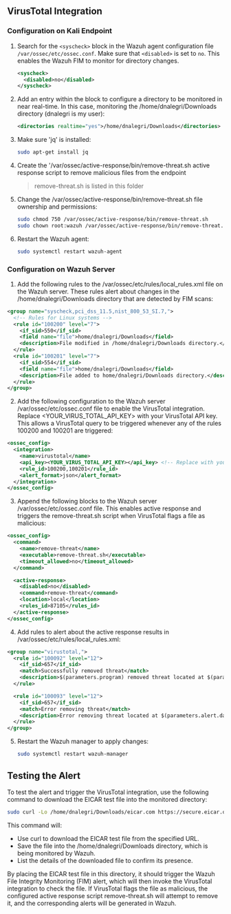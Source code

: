 ## VirusTotal Integration

### Configuration on Kali Endpoint
1. Search for the `<syscheck>` block in the Wazuh agent configuration file `/var/ossec/etc/ossec.conf`. Make sure that `<disabled>` is set to `no`. This enables the Wazuh FIM to monitor for directory changes.
   ```xml
   <syscheck>
     <disabled>no</disabled>
   </syscheck>

2. Add an entry within the <syscheck> block to configure a directory to be monitored in near real-time. In this case, monitoring the /home/dnalegri/Downloads directory (dnalegri is my user):
   ```xml
   <directories realtime="yes">/home/dnalegri/Downloads</directories>
3. Make sure 'jq' is installed:
   ```sh
   sudo apt-get install jq
4. Create the '/var/ossec/active-response/bin/remove-threat.sh active response script to remove malicious files from the endpoint
   > remove-threat.sh is listed in this folder
  
6. Change the /var/ossec/active-response/bin/remove-threat.sh file ownership and permissions:
   ```sh
   sudo chmod 750 /var/ossec/active-response/bin/remove-threat.sh
   sudo chown root:wazuh /var/ossec/active-response/bin/remove-threat.sh
7. Restart the Wazuh agent:
   ```sh
   sudo systemctl restart wazuh-agent

### Configuration on Wazuh Server
1. Add the following rules to the /var/ossec/etc/rules/local_rules.xml file on the Wazuh server. These rules alert about changes in the /home/dnalegri/Downloads directory that are detected by FIM scans:
```xml
<group name="syscheck,pci_dss_11.5,nist_800_53_SI.7,">
  <!-- Rules for Linux systems -->
  <rule id="100200" level="7">
    <if_sid>550</if_sid>
    <field name="file">home/dnalegri/Downloads</field>
    <description>File modified in /home/dnalegri/Downloads directory.</description>
  </rule>
  <rule id="100201" level="7">
    <if_sid>554</if_sid>
    <field name="file">home/dnalegri/Downloads</field>
    <description>File added to home/dnalegri/Downloads directory.</description>
  </rule>
</group>
```
2. Add the following configuration to the Wazuh server /var/ossec/etc/ossec.conf file to enable the VirusTotal integration. Replace <YOUR_VIRUS_TOTAL_API_KEY> with your VirusTotal API key. This allows a VirusTotal query to be triggered whenever any of the rules 100200 and 100201 are triggered:
```xml
<ossec_config>
  <integration>
    <name>virustotal</name>
    <api_key><YOUR_VIRUS_TOTAL_API_KEY></api_key> <!-- Replace with your VirusTotal API key -->
    <rule_id>100200,100201</rule_id>
    <alert_format>json</alert_format>
  </integration>
</ossec_config>
```
3. Append the following blocks to the Wazuh server /var/ossec/etc/ossec.conf file. This enables active response and triggers the remove-threat.sh script when VirusTotal flags a file as malicious:
```xml
<ossec_config>
  <command>
    <name>remove-threat</name>
    <executable>remove-threat.sh</executable>
    <timeout_allowed>no</timeout_allowed>
  </command>

  <active-response>
    <disabled>no</disabled>
    <command>remove-threat</command>
    <location>local</location>
    <rules_id>87105</rules_id>
  </active-response>
</ossec_config>
```
4. Add rules to alert about the active response results in /var/ossec/etc/rules/local_rules.xml:
```xml
<group name="virustotal,">
  <rule id="100092" level="12">
    <if_sid>657</if_sid>
    <match>Successfully removed threat</match>
    <description>$(parameters.program) removed threat located at $(parameters.alert.data.virustotal.source.file)</description>
  </rule>

  <rule id="100093" level="12">
    <if_sid>657</if_sid>
    <match>Error removing threat</match>
    <description>Error removing threat located at $(parameters.alert.data.virustotal.source.file)</description>
  </rule>
</group>
```
5. Restart the Wazuh manager to apply changes:
    ```sh
    sudo systemctl restart wazuh-manager

## Testing the Alert
To test the alert and trigger the VirusTotal integration, use the following command to download the EICAR test file into the monitored directory:
   ```sh
   sudo curl -Lo /home/dnalegri/Downloads/eicar.com https://secure.eicar.org/eicar.com && sudo ls -lah /home/dnalegri/Downloads/eicar.com
```
This command will:
- Use curl to download the EICAR test file from the specified URL.
- Save the file into the /home/dnalegri/Downloads directory, which is being monitored by Wazuh.
- List the details of the downloaded file to confirm its presence.

By placing the EICAR test file in this directory, it should trigger the Wazuh File Integrity Monitoring (FIM) alert, which will then invoke the VirusTotal integration to check the file. If VirusTotal flags the file as malicious, the configured active response script remove-threat.sh will attempt to remove it, and the corresponding alerts will be generated in Wazuh.
